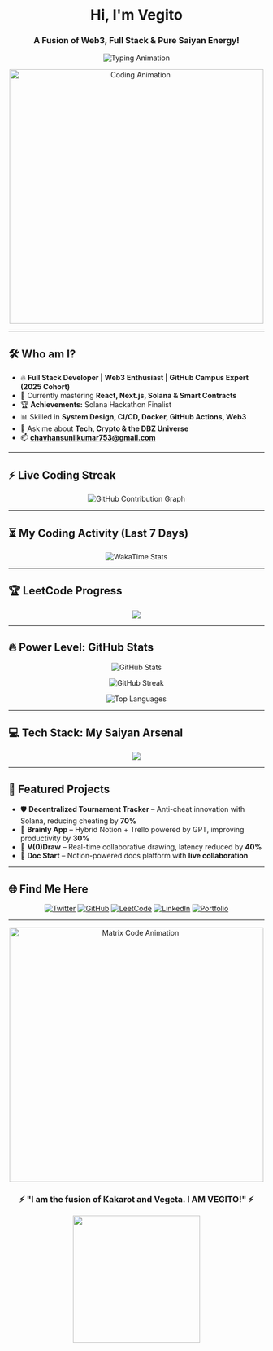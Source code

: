 <h1 align="center">Hi, I'm Vegito</h1>
<h3 align="center">A Fusion of Web3, Full Stack & Pure Saiyan Energy!</h3>

<!-- Typing Animation -->
<p align="center">
  <img src="https://readme-typing-svg.herokuapp.com?font=Fira+Code&duration=3000&pause=1000&color=00F7FF&center=true&vCenter=true&width=600&lines=console.log('Hello+World!');print('Saiyan+Power+Level+9000+⚡');echo+'Web3+%7C+Fullstack+%7C+Open+Source';" alt="Typing Animation" />
</p>

<!-- Coding GIF -->
<p align="center">
  <img src="https://i.giphy.com/media/qgQUggAC3Pfv687qPC/giphy.webp" width="500" alt="Coding Animation" />
</p>


---

## 🛠 **Who am I?**
- 🔥 **Full Stack Developer | Web3 Enthusiast | GitHub Campus Expert (2025 Cohort)**  
- 🌱 Currently mastering **React, Next.js, Solana & Smart Contracts**  
- 🏆 **Achievements:** Solana Hackathon Finalist  
- 📊 Skilled in **System Design, CI/CD, Docker, GitHub Actions, Web3**  
- 💬 Ask me about **Tech, Crypto & the DBZ Universe**  
- 📫 **chavhansunilkumar753@gmail.com**

---

## ⚡ **Live Coding Streak**
<p align="center">
  <img src="https://github-readme-activity-graph.vercel.app/graph?username=sunilkumarchavhan9&theme=react-dark&hide_border=true&area=true" alt="GitHub Contribution Graph">
</p>

---

## ⏳ **My Coding Activity (Last 7 Days)**
<p align="center">
  <img src="https://github-readme-stats.vercel.app/api/wakatime?username=179e95db-049a-4878-9f18-d078338815fc&layout=compact&theme=tokyonight" alt="WakaTime Stats" />
</p>

---

## 🏆 **LeetCode Progress**
<p align="center">
  <img src="https://leetcard.jacoblin.cool/soulreaper_sk?theme=dark&font=Source%20Code%20Pro" />
</p>

---

## 🔥 **Power Level: GitHub Stats**
<p align="center">
  <img src="https://github-readme-stats.vercel.app/api?username=sunilkumarchavhan9&show_icons=true&theme=tokyonight&count_private=true" alt="GitHub Stats" />
</p>

<p align="center">
  <img src="https://github-readme-streak-stats.herokuapp.com/?user=sunilkumarchavhan9&theme=tokyonight" alt="GitHub Streak" />
</p>

<p align="center">
  <img src="https://github-readme-stats.vercel.app/api/top-langs?username=sunilkumarchavhan9&show_icons=true&locale=en&layout=compact&theme=tokyonight" alt="Top Languages" />
</p>

---

## 💻 **Tech Stack: My Saiyan Arsenal**
<p align="center">
  <img src="https://skillicons.dev/icons?i=cpp,ts,js,react,nextjs,nodejs,express,postgresql,mongodb,mysql,docker,aws,git,linux,solidity,tailwind,graphql,python,figma" />
</p>

---

## 🚀 **Featured Projects**
- 🛡 **Decentralized Tournament Tracker** – Anti-cheat innovation with Solana, reducing cheating by **70%**  
- 🧠 **Brainly App** – Hybrid Notion + Trello powered by GPT, improving productivity by **30%**  
- 🎨 **V(0)Draw** – Real-time collaborative drawing, latency reduced by **40%**  
- 📘 **Doc Start** – Notion-powered docs platform with **live collaboration**  

---

## 🌐 **Find Me Here**
<p align="center">
  <a href="https://twitter.com/frostbythitsug"><img src="https://img.shields.io/badge/Twitter-%231DA1F2.svg?&style=for-the-badge&logo=twitter&logoColor=white" alt="Twitter"></a>
  <a href="https://github.com/sunilkumarchavhan9"><img src="https://img.shields.io/badge/GitHub-%2312100E.svg?&style=for-the-badge&logo=github&logoColor=white" alt="GitHub"></a>
  <a href="https://leetcode.com/soulreaper_sk"><img src="https://img.shields.io/badge/LeetCode-%23FFA116.svg?&style=for-the-badge&logo=leetcode&logoColor=white" alt="LeetCode"></a>
  <a href="https://www.linkedin.com/in/sunil-kumar-chavhan-269195299"><img src="https://img.shields.io/badge/LinkedIn-%230077B5.svg?&style=for-the-badge&logo=linkedin&logoColor=white" alt="LinkedIn"></a>
  <a href="https://v0dev9.vercel.app"><img src="https://img.shields.io/badge/Portfolio-%23000000.svg?&style=for-the-badge&logo=vercel&logoColor=white" alt="Portfolio"></a>
</p>

---

<!-- Matrix Code Animation -->
<p align="center">
  <img src="https://i.giphy.com/media/eNAsjO55tPbgaor7ma/giphy.webp" width="500" alt="Matrix Code Animation" />
</p>

<h3 align="center">⚡ "I am the fusion of Kakarot and Vegeta. I AM VEGITO!" ⚡</h3>
<p align="center">
  <img src="https://media.giphy.com/media/3o7TKtnuHOHHUjR38Y/giphy.gif" width="250" />
</p>


